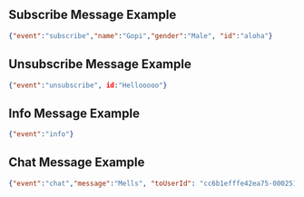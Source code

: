 ## Subscribe Message Example

```json
{"event":"subscribe","name":"Gopi","gender":"Male", "id":"aloha"}
```

## Unsubscribe Message Example

```json
{"event":"unsubscribe", id:"Hellooooo"}
```

## Info Message Example

```json
{"event":"info"}
```

## Chat Message Example

```json
{"event":"chat","message":"Mells", "toUserId": "cc6b1efffe42ea75-00025199-00000001-71c584b640fdd763-1a41f556", "id":"Hi there"}
```